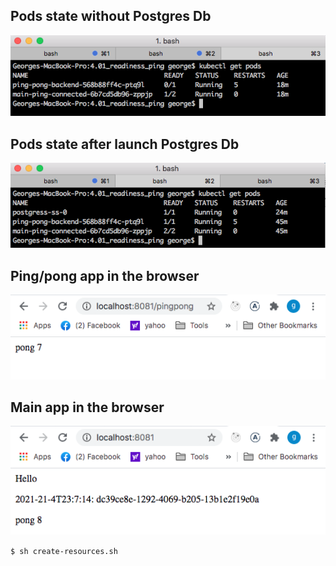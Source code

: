 ## Pods state without Postgres Db

![output](get-pods-crushed-postgres.png)

## Pods state after launch Postgres Db

![output](get-pods-after-postgres.png)

## Ping/pong app in the browser

![output](browser-pingpong.png)

## Main app in the browser

![output](browser-main.png)


`$ sh create-resources.sh`
